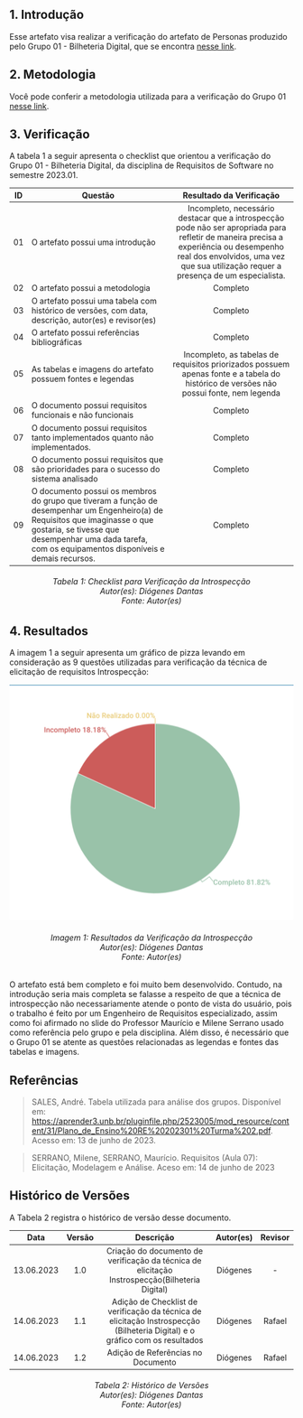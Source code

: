## 1. Introdução
Esse artefato visa realizar a verificação do artefato de Personas produzido pelo Grupo 01 - Bilheteria Digital, que se encontra [nesse link](https://requisitos-de-software.github.io/2023.1-BilheteriaDigital/elicitacao/tecnicas/introspeccao/).

## 2. Metodologia
Você pode conferir a metodologia utilizada para a verificação do Grupo 01 [nesse link](https://requisitos-de-software.github.io/2023.1-Twitch/verificacao_grupo01/planejamento/).

## 3. Verificação

A tabela 1 a seguir apresenta o checklist que orientou a verificação do Grupo 01 - Bilheteria Digital, da disciplina de Requisitos de Software no semestre 2023.01.

| ID |Questão| Resultado da Verificação |
| :---: | --- | :---: |
| 01 | O artefato possui uma introdução | Incompleto, necessário destacar que a introspecção pode não ser apropriada para refletir de maneira precisa a experiência ou desempenho real dos envolvidos, uma vez que sua utilização requer a presença de um especialista. |
| 02 | O artefato possui a metodologia  | Completo |
| 03 | O artefato possui uma tabela com histórico de versões, com data, descrição, autor(es) e revisor(es)  | Completo |
| 04 | O artefato possui referências bibliográficas  | Completo |
| 05 | As tabelas e imagens do artefato possuem fontes e legendas | Incompleto, as tabelas de requisitos priorizados possuem apenas fonte e a tabela do histórico de versões não possui fonte, nem legenda  |
| 06 | O documento possui requisitos funcionais e não funcionais | Completo |
| 07 | O documento possui requisitos tanto implementados quanto não implementados. | Completo |
| 08 | O documento possui requisitos que são prioridades para o sucesso do sistema analisado | Completo |
| 09 | O documento possui os membros do grupo que tiveram a função de desempenhar um Engenheiro(a) de Requisitos que imaginasse o que gostaria, se tivesse que desempenhar uma dada tarefa, com os equipamentos disponíveis e demais recursos. | Completo |


<h6 align = "center"> Tabela 1: Checklist para Verificação da Introspecção
<br> Autor(es): Diógenes Dantas
<br>Fonte: Autor(es)</h6>

## 4. Resultados
A imagem 1 a seguir apresenta um gráfico de pizza levando em consideração as 9 questões utilizadas para verificação da técnica de elicitação de requisitos Introspecção:

![Resultados Instrospecção](./imagens_verifica01/introspeccao.png)
<h6 align = "center"> Imagem 1: Resultados da Verificação da Introspecção
<br> Autor(es): Diógenes Dantas
<br>Fonte: Autor(es)</h6>

O artefato está bem completo e foi muito bem desenvolvido. Contudo, na introdução seria mais completa se falasse a respeito de que a técnica de introspecção não necessariamente atende o ponto de vista do usuário, pois o trabalho é feito por um Engenheiro de Requisitos especializado, assim como foi afirmado no slide do Professor Maurício e Milene Serrano usado como referência pelo grupo e pela disciplina. Além disso, é necessário que o Grupo 01 se atente as questões relacionadas as legendas e fontes das tabelas e imagens.

## Referências

>SALES, André. Tabela utilizada para análise dos grupos. Disponível em: https://aprender3.unb.br/pluginfile.php/2523005/mod_resource/content/31/Plano_de_Ensino%20RE%20202301%20Turma%202.pdf. Acesso em: 13 de junho de 2023.

>SERRANO, Milene, SERRANO, Maurício. Requisitos (Aula 07): Elicitação, Modelagem e Análise. Aceso em: 14 de junho de 2023


## Histórico de Versões

A Tabela 2 registra o histórico de versão desse documento.

|    Data    | Versão | Descrição                                                                      | Autor(es)  | Revisor  |
| :--------: | :----: | :----------------------------------------------------------------------------: | :--------: | :------: |
| 13.06.2023 | 1.0    | Criação do documento de verificação da técnica de elicitação Instrospecção(Bilheteria Digital) |   Diógenes  |  -  |
| 14.06.2023 | 1.1    | Adição de Checklist de verificação da técnica de elicitação Instrospecção (Bilheteria Digital) e o gráfico com os resultados |   Diógenes  |  Rafael  |
| 14.06.2023 | 1.2    | Adição de Referências no Documento | Diógenes  |  Rafael  |


<h6 align = "center"> Tabela 2: Histórico de Versões
<br> Autor(es): Diógenes Dantas
<br>Fonte: Autor(es)</h6>